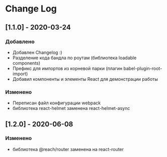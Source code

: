 # Change Log
 
## [1.1.0] - 2020-03-24
 
### Добавлено

- Добавлен Changelog :)
- Разделение кода бандла по роутам (библиотека loadable components)
- Префикс для импортов из корневой парки (плагин babel-plugin-root-import)
- Добавил компоненты и элементы React для демонcтрации работы
 
### Изменено
  
- Переписан файл конфигурации webpack
- библиотека react-helmet заменена react-helmet-async

## [1.2.0] - 2020-06-08
 
### Изменено
  
- библиотека @reach/router заменена на react-router